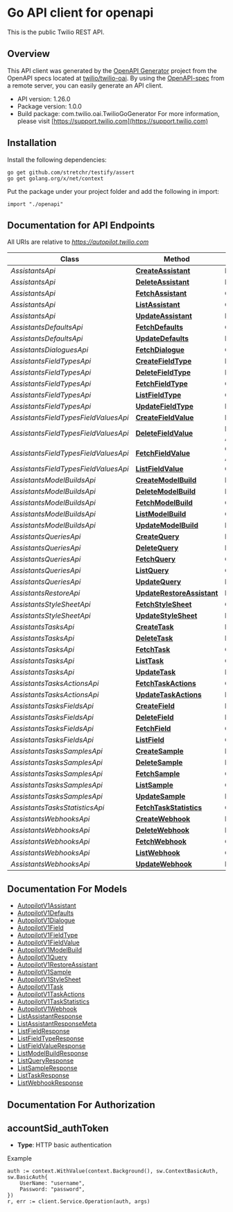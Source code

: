 # Go API client for openapi

This is the public Twilio REST API.

## Overview
This API client was generated by the [OpenAPI Generator](https://openapi-generator.tech) project from the OpenAPI specs located at [twilio/twilio-oai](https://github.com/twilio/twilio-oai/tree/main/spec).  By using the [OpenAPI-spec](https://www.openapis.org/) from a remote server, you can easily generate an API client.

- API version: 1.26.0
- Package version: 1.0.0
- Build package: com.twilio.oai.TwilioGoGenerator
For more information, please visit [https://support.twilio.com](https://support.twilio.com)

## Installation

Install the following dependencies:

```shell
go get github.com/stretchr/testify/assert
go get golang.org/x/net/context
```

Put the package under your project folder and add the following in import:

```golang
import "./openapi"
```

## Documentation for API Endpoints

All URIs are relative to *https://autopilot.twilio.com*

Class | Method | HTTP request | Description
------------ | ------------- | ------------- | -------------
*AssistantsApi* | [**CreateAssistant**](docs/AssistantsApi.md#createassistant) | **Post** /v1/Assistants | 
*AssistantsApi* | [**DeleteAssistant**](docs/AssistantsApi.md#deleteassistant) | **Delete** /v1/Assistants/{Sid} | 
*AssistantsApi* | [**FetchAssistant**](docs/AssistantsApi.md#fetchassistant) | **Get** /v1/Assistants/{Sid} | 
*AssistantsApi* | [**ListAssistant**](docs/AssistantsApi.md#listassistant) | **Get** /v1/Assistants | 
*AssistantsApi* | [**UpdateAssistant**](docs/AssistantsApi.md#updateassistant) | **Post** /v1/Assistants/{Sid} | 
*AssistantsDefaultsApi* | [**FetchDefaults**](docs/AssistantsDefaultsApi.md#fetchdefaults) | **Get** /v1/Assistants/{AssistantSid}/Defaults | 
*AssistantsDefaultsApi* | [**UpdateDefaults**](docs/AssistantsDefaultsApi.md#updatedefaults) | **Post** /v1/Assistants/{AssistantSid}/Defaults | 
*AssistantsDialoguesApi* | [**FetchDialogue**](docs/AssistantsDialoguesApi.md#fetchdialogue) | **Get** /v1/Assistants/{AssistantSid}/Dialogues/{Sid} | 
*AssistantsFieldTypesApi* | [**CreateFieldType**](docs/AssistantsFieldTypesApi.md#createfieldtype) | **Post** /v1/Assistants/{AssistantSid}/FieldTypes | 
*AssistantsFieldTypesApi* | [**DeleteFieldType**](docs/AssistantsFieldTypesApi.md#deletefieldtype) | **Delete** /v1/Assistants/{AssistantSid}/FieldTypes/{Sid} | 
*AssistantsFieldTypesApi* | [**FetchFieldType**](docs/AssistantsFieldTypesApi.md#fetchfieldtype) | **Get** /v1/Assistants/{AssistantSid}/FieldTypes/{Sid} | 
*AssistantsFieldTypesApi* | [**ListFieldType**](docs/AssistantsFieldTypesApi.md#listfieldtype) | **Get** /v1/Assistants/{AssistantSid}/FieldTypes | 
*AssistantsFieldTypesApi* | [**UpdateFieldType**](docs/AssistantsFieldTypesApi.md#updatefieldtype) | **Post** /v1/Assistants/{AssistantSid}/FieldTypes/{Sid} | 
*AssistantsFieldTypesFieldValuesApi* | [**CreateFieldValue**](docs/AssistantsFieldTypesFieldValuesApi.md#createfieldvalue) | **Post** /v1/Assistants/{AssistantSid}/FieldTypes/{FieldTypeSid}/FieldValues | 
*AssistantsFieldTypesFieldValuesApi* | [**DeleteFieldValue**](docs/AssistantsFieldTypesFieldValuesApi.md#deletefieldvalue) | **Delete** /v1/Assistants/{AssistantSid}/FieldTypes/{FieldTypeSid}/FieldValues/{Sid} | 
*AssistantsFieldTypesFieldValuesApi* | [**FetchFieldValue**](docs/AssistantsFieldTypesFieldValuesApi.md#fetchfieldvalue) | **Get** /v1/Assistants/{AssistantSid}/FieldTypes/{FieldTypeSid}/FieldValues/{Sid} | 
*AssistantsFieldTypesFieldValuesApi* | [**ListFieldValue**](docs/AssistantsFieldTypesFieldValuesApi.md#listfieldvalue) | **Get** /v1/Assistants/{AssistantSid}/FieldTypes/{FieldTypeSid}/FieldValues | 
*AssistantsModelBuildsApi* | [**CreateModelBuild**](docs/AssistantsModelBuildsApi.md#createmodelbuild) | **Post** /v1/Assistants/{AssistantSid}/ModelBuilds | 
*AssistantsModelBuildsApi* | [**DeleteModelBuild**](docs/AssistantsModelBuildsApi.md#deletemodelbuild) | **Delete** /v1/Assistants/{AssistantSid}/ModelBuilds/{Sid} | 
*AssistantsModelBuildsApi* | [**FetchModelBuild**](docs/AssistantsModelBuildsApi.md#fetchmodelbuild) | **Get** /v1/Assistants/{AssistantSid}/ModelBuilds/{Sid} | 
*AssistantsModelBuildsApi* | [**ListModelBuild**](docs/AssistantsModelBuildsApi.md#listmodelbuild) | **Get** /v1/Assistants/{AssistantSid}/ModelBuilds | 
*AssistantsModelBuildsApi* | [**UpdateModelBuild**](docs/AssistantsModelBuildsApi.md#updatemodelbuild) | **Post** /v1/Assistants/{AssistantSid}/ModelBuilds/{Sid} | 
*AssistantsQueriesApi* | [**CreateQuery**](docs/AssistantsQueriesApi.md#createquery) | **Post** /v1/Assistants/{AssistantSid}/Queries | 
*AssistantsQueriesApi* | [**DeleteQuery**](docs/AssistantsQueriesApi.md#deletequery) | **Delete** /v1/Assistants/{AssistantSid}/Queries/{Sid} | 
*AssistantsQueriesApi* | [**FetchQuery**](docs/AssistantsQueriesApi.md#fetchquery) | **Get** /v1/Assistants/{AssistantSid}/Queries/{Sid} | 
*AssistantsQueriesApi* | [**ListQuery**](docs/AssistantsQueriesApi.md#listquery) | **Get** /v1/Assistants/{AssistantSid}/Queries | 
*AssistantsQueriesApi* | [**UpdateQuery**](docs/AssistantsQueriesApi.md#updatequery) | **Post** /v1/Assistants/{AssistantSid}/Queries/{Sid} | 
*AssistantsRestoreApi* | [**UpdateRestoreAssistant**](docs/AssistantsRestoreApi.md#updaterestoreassistant) | **Post** /v1/Assistants/Restore | 
*AssistantsStyleSheetApi* | [**FetchStyleSheet**](docs/AssistantsStyleSheetApi.md#fetchstylesheet) | **Get** /v1/Assistants/{AssistantSid}/StyleSheet | 
*AssistantsStyleSheetApi* | [**UpdateStyleSheet**](docs/AssistantsStyleSheetApi.md#updatestylesheet) | **Post** /v1/Assistants/{AssistantSid}/StyleSheet | 
*AssistantsTasksApi* | [**CreateTask**](docs/AssistantsTasksApi.md#createtask) | **Post** /v1/Assistants/{AssistantSid}/Tasks | 
*AssistantsTasksApi* | [**DeleteTask**](docs/AssistantsTasksApi.md#deletetask) | **Delete** /v1/Assistants/{AssistantSid}/Tasks/{Sid} | 
*AssistantsTasksApi* | [**FetchTask**](docs/AssistantsTasksApi.md#fetchtask) | **Get** /v1/Assistants/{AssistantSid}/Tasks/{Sid} | 
*AssistantsTasksApi* | [**ListTask**](docs/AssistantsTasksApi.md#listtask) | **Get** /v1/Assistants/{AssistantSid}/Tasks | 
*AssistantsTasksApi* | [**UpdateTask**](docs/AssistantsTasksApi.md#updatetask) | **Post** /v1/Assistants/{AssistantSid}/Tasks/{Sid} | 
*AssistantsTasksActionsApi* | [**FetchTaskActions**](docs/AssistantsTasksActionsApi.md#fetchtaskactions) | **Get** /v1/Assistants/{AssistantSid}/Tasks/{TaskSid}/Actions | 
*AssistantsTasksActionsApi* | [**UpdateTaskActions**](docs/AssistantsTasksActionsApi.md#updatetaskactions) | **Post** /v1/Assistants/{AssistantSid}/Tasks/{TaskSid}/Actions | 
*AssistantsTasksFieldsApi* | [**CreateField**](docs/AssistantsTasksFieldsApi.md#createfield) | **Post** /v1/Assistants/{AssistantSid}/Tasks/{TaskSid}/Fields | 
*AssistantsTasksFieldsApi* | [**DeleteField**](docs/AssistantsTasksFieldsApi.md#deletefield) | **Delete** /v1/Assistants/{AssistantSid}/Tasks/{TaskSid}/Fields/{Sid} | 
*AssistantsTasksFieldsApi* | [**FetchField**](docs/AssistantsTasksFieldsApi.md#fetchfield) | **Get** /v1/Assistants/{AssistantSid}/Tasks/{TaskSid}/Fields/{Sid} | 
*AssistantsTasksFieldsApi* | [**ListField**](docs/AssistantsTasksFieldsApi.md#listfield) | **Get** /v1/Assistants/{AssistantSid}/Tasks/{TaskSid}/Fields | 
*AssistantsTasksSamplesApi* | [**CreateSample**](docs/AssistantsTasksSamplesApi.md#createsample) | **Post** /v1/Assistants/{AssistantSid}/Tasks/{TaskSid}/Samples | 
*AssistantsTasksSamplesApi* | [**DeleteSample**](docs/AssistantsTasksSamplesApi.md#deletesample) | **Delete** /v1/Assistants/{AssistantSid}/Tasks/{TaskSid}/Samples/{Sid} | 
*AssistantsTasksSamplesApi* | [**FetchSample**](docs/AssistantsTasksSamplesApi.md#fetchsample) | **Get** /v1/Assistants/{AssistantSid}/Tasks/{TaskSid}/Samples/{Sid} | 
*AssistantsTasksSamplesApi* | [**ListSample**](docs/AssistantsTasksSamplesApi.md#listsample) | **Get** /v1/Assistants/{AssistantSid}/Tasks/{TaskSid}/Samples | 
*AssistantsTasksSamplesApi* | [**UpdateSample**](docs/AssistantsTasksSamplesApi.md#updatesample) | **Post** /v1/Assistants/{AssistantSid}/Tasks/{TaskSid}/Samples/{Sid} | 
*AssistantsTasksStatisticsApi* | [**FetchTaskStatistics**](docs/AssistantsTasksStatisticsApi.md#fetchtaskstatistics) | **Get** /v1/Assistants/{AssistantSid}/Tasks/{TaskSid}/Statistics | 
*AssistantsWebhooksApi* | [**CreateWebhook**](docs/AssistantsWebhooksApi.md#createwebhook) | **Post** /v1/Assistants/{AssistantSid}/Webhooks | 
*AssistantsWebhooksApi* | [**DeleteWebhook**](docs/AssistantsWebhooksApi.md#deletewebhook) | **Delete** /v1/Assistants/{AssistantSid}/Webhooks/{Sid} | 
*AssistantsWebhooksApi* | [**FetchWebhook**](docs/AssistantsWebhooksApi.md#fetchwebhook) | **Get** /v1/Assistants/{AssistantSid}/Webhooks/{Sid} | 
*AssistantsWebhooksApi* | [**ListWebhook**](docs/AssistantsWebhooksApi.md#listwebhook) | **Get** /v1/Assistants/{AssistantSid}/Webhooks | 
*AssistantsWebhooksApi* | [**UpdateWebhook**](docs/AssistantsWebhooksApi.md#updatewebhook) | **Post** /v1/Assistants/{AssistantSid}/Webhooks/{Sid} | 


## Documentation For Models

 - [AutopilotV1Assistant](docs/AutopilotV1Assistant.md)
 - [AutopilotV1Defaults](docs/AutopilotV1Defaults.md)
 - [AutopilotV1Dialogue](docs/AutopilotV1Dialogue.md)
 - [AutopilotV1Field](docs/AutopilotV1Field.md)
 - [AutopilotV1FieldType](docs/AutopilotV1FieldType.md)
 - [AutopilotV1FieldValue](docs/AutopilotV1FieldValue.md)
 - [AutopilotV1ModelBuild](docs/AutopilotV1ModelBuild.md)
 - [AutopilotV1Query](docs/AutopilotV1Query.md)
 - [AutopilotV1RestoreAssistant](docs/AutopilotV1RestoreAssistant.md)
 - [AutopilotV1Sample](docs/AutopilotV1Sample.md)
 - [AutopilotV1StyleSheet](docs/AutopilotV1StyleSheet.md)
 - [AutopilotV1Task](docs/AutopilotV1Task.md)
 - [AutopilotV1TaskActions](docs/AutopilotV1TaskActions.md)
 - [AutopilotV1TaskStatistics](docs/AutopilotV1TaskStatistics.md)
 - [AutopilotV1Webhook](docs/AutopilotV1Webhook.md)
 - [ListAssistantResponse](docs/ListAssistantResponse.md)
 - [ListAssistantResponseMeta](docs/ListAssistantResponseMeta.md)
 - [ListFieldResponse](docs/ListFieldResponse.md)
 - [ListFieldTypeResponse](docs/ListFieldTypeResponse.md)
 - [ListFieldValueResponse](docs/ListFieldValueResponse.md)
 - [ListModelBuildResponse](docs/ListModelBuildResponse.md)
 - [ListQueryResponse](docs/ListQueryResponse.md)
 - [ListSampleResponse](docs/ListSampleResponse.md)
 - [ListTaskResponse](docs/ListTaskResponse.md)
 - [ListWebhookResponse](docs/ListWebhookResponse.md)


## Documentation For Authorization



## accountSid_authToken

- **Type**: HTTP basic authentication

Example

```golang
auth := context.WithValue(context.Background(), sw.ContextBasicAuth, sw.BasicAuth{
    UserName: "username",
    Password: "password",
})
r, err := client.Service.Operation(auth, args)
```

